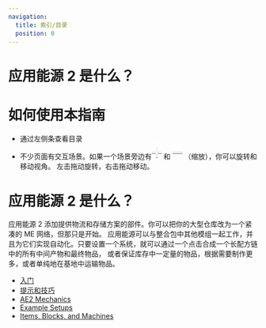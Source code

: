 ```yaml
---
navigation:
  title: 索引/目录
  position: 0
---
```

# 应用能源 2 是什么？

# 如何使用本指南

* 通过左侧条查看目录
* 不少页面有交互场景。如果一个场景旁边有![加](assets/diagrams/plus.png)
和 ![减](assets/diagrams/minus.png) （缩放），你可以旋转和移动视角。
左击拖动旋转，右击拖动移动。

# 应用能源 2 是什么？

应用能源 2 添加提供物流和存储方案的部件。你可以把你的大型仓库改为一个紧凑的 ME 网络，但那只是开始。
应用能源可以与整合包中其他模组一起工作，并且为它们实现自动化。只要设置一个系统，就可以通过一个点击合成一个长配方链中的所有中间产物和最终物品，
或者保证库存中一定量的物品，根据需要制作更多，或者单纯地在基地中运输物品。

* [入门](getting-started.md)
* [提示和技巧](tips-and-tricks.md)
* [AE2 Mechanics](ae2-mechanics/ae2-mechanics-index.md)
* [Example Setups](example-setups/example-setups-index.md)
* [Items, Blocks, and Machines](items-blocks-machines/items-blocks-machines-index.md)

<GameScene zoom="4" interactive={true}>
  <ImportStructure src="assets/assemblies/autocraft_setup_greebles.snbt" />
  <IsometricCamera yaw="195" pitch="30" />
</GameScene>
